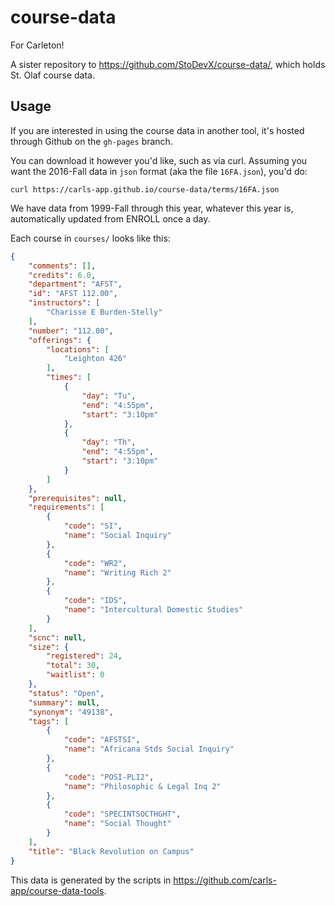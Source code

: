 # course-data

For Carleton!

A sister repository to <https://github.com/StoDevX/course-data/>, which holds St. Olaf course data.

## Usage
If you are interested in using the course data in another tool, it's hosted through Github on the `gh-pages` branch.

You can download it however you'd like, such as via curl. Assuming you want the 2016-Fall data in `json` format (aka the file `16FA.json`), you'd do:

	curl https://carls-app.github.io/course-data/terms/16FA.json

We have data from 1999-Fall through this year, whatever this year is, automatically updated from ENROLL once a day.

Each course in `courses/` looks like this:

```json
{
	"comments": [],
	"credits": 6.0,
	"department": "AFST",
	"id": "AFST 112.00",
	"instructors": [
		"Charisse E Burden-Stelly"
	],
	"number": "112.00",
	"offerings": {
		"locations": [
			"Leighton 426"
		],
		"times": [
			{
				"day": "Tu",
				"end": "4:55pm",
				"start": "3:10pm"
			},
			{
				"day": "Th",
				"end": "4:55pm",
				"start": "3:10pm"
			}
		]
	},
	"prerequisites": null,
	"requirements": [
		{
			"code": "SI",
			"name": "Social Inquiry"
		},
		{
			"code": "WR2",
			"name": "Writing Rich 2"
		},
		{
			"code": "IDS",
			"name": "Intercultural Domestic Studies"
		}
	],
	"scnc": null,
	"size": {
		"registered": 24,
		"total": 30,
		"waitlist": 0
	},
	"status": "Open",
	"summary": null,
	"synonym": "49138",
	"tags": [
		{
			"code": "AFSTSI",
			"name": "Africana Stds Social Inquiry"
		},
		{
			"code": "POSI-PLI2",
			"name": "Philosophic & Legal Inq 2"
		},
		{
			"code": "SPECINTSOCTHGHT",
			"name": "Social Thought"
		}
	],
	"title": "Black Revolution on Campus"
}
```

This data is generated by the scripts in <https://github.com/carls-app/course-data-tools>.
